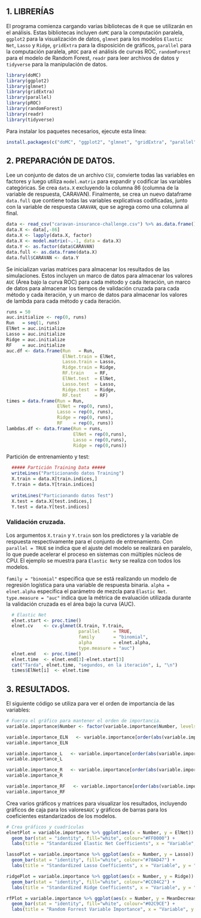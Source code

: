 ## 1. LIBRERÍAS

El programa comienza cargando varias bibliotecas de `R` que se utilizarán en el análisis. Estas bibliotecas incluyen `doMC` para la computación paralela, `ggplot2` para la visualización de datos, `glmnet` para los modelos `Elastic Net`, `Lasso` y `Ridge`, `gridExtra` para la disposición de gráficos, `parallel` para la computación paralela, `pROC` para el análisis de curvas ROC, `randomForest` para el modelo de Random Forest, `readr` para leer archivos de datos y `tidyverse` para la manipulación de datos.

```R
library(doMC)
library(ggplot2)
library(glmnet)
library(gridExtra)
library(parallel)
library(pROC)
library(randomForest)
library(readr)
library(tidyverse)
```

Para instalar los paquetes necesarios, ejecute esta línea: 
```R
install.packages(c("doMC", "ggplot2", "glmnet", "gridExtra", "parallel", "pROC", "randomForest", "readr", "tidyverse"))
```

## 2. PREPARACIÓN DE DATOS. 

Lee un conjunto de datos de un archivo `CSV`, convierte todas las variables en factores y luego utiliza `model.matrix` para expandir y codificar las variables categóricas. Se crea `data.X` excluyendo la columna 86 (columna de la variable de respuesta, CARAVAN).
Finalmente, se crea un nuevo dataframe `data.full` que contiene todas las variables explicativas codificadas, junto con la variable de respuesta `CARAVAN`, que se agrega como una columna al final.
```R
data <- read_csv("caravan-insurance-challenge.csv") %>% as.data.frame()
data.X <- data[,-86] 
data.X <- lapply(data.X, factor)
data.X <- model.matrix(~.-1, data = data.X) 
data.Y <- as.factor(data$CARAVAN)
data.full <- as.data.frame(data.X)
data.full$CARAVAN <- data.Y
```

Se inicializan varias matrices para almacenar los resultados de las simulaciones. Estos incluyen un marco de datos para almacenar los valores `AUC` (Área bajo la curva ROC) para cada método y cada iteración, un marco de datos para almacenar los tiempos de validación cruzada para cada método y cada iteración, y un marco de datos para almacenar los valores de lambda para cada método y cada iteración.

```R
runs = 50  
auc.initialize <- rep(0, runs)
Run   = seq(1, runs)
ElNet = auc.initialize
Lasso = auc.initialize
Ridge = auc.initialize
RF    = auc.initialize
auc.df <- data.frame(Run   = Run,
                     ElNet.train = ElNet,
                     Lasso.train = Lasso,
                     Ridge.train = Ridge,
                     RF.train    = RF,
                     ElNet.test  = ElNet,
                     Lasso.test  = Lasso,
                     Ridge.test  = Ridge,
                     RF.test     = RF)
times = data.frame(Run = Run, 
                   ElNet = rep(0, runs), 
                   Lasso = rep(0, runs), 
                   Ridge = rep(0, runs),
                   RF    = rep(0, runs))
lambdas.df <- data.frame(Run = runs, 
                         ElNet = rep(0,runs),
                         Lasso = rep(0,runs),
                         Ridge = rep(0,runs))
```
Partición de entrenamiento y test: 
```R
  ##### Partición Training Data #####
  writeLines("Particionando datos Training")
  X.train = data.X[train.indices,]
  Y.train = data.Y[train.indices]
  
  writeLines("Particionando datos Test")
  X.test = data.X[test.indices,]
  Y.test = data.Y[test.indices]
```
### Validación cruzada. 

Los argumentos `X.train` y `Y.train` son los predictores y la variable de respuesta respectivamente para el conjunto de entrenamiento. Con `parallel = TRUE` se indica que el ajuste del modelo se realizará en paralelo, lo que puede acelerar el proceso en sistemas con múltiples núcleos de CPU. El ejemplo se muestra para `Elastic Net`y se realiza con todos los modelos.

`family = "binomial"` especifica que se está realizando un modelo de regresión logística para una variable de respuesta binaria. 
`alpha = elnet.alpha` especifica el parámetro de mezcla para `Elastic Net`. 
`type.measure = "auc"` indica que la métrica de evaluación utilizada durante la validación cruzada es el área bajo la curva (AUC).

```R
  # Elastic Net
  elnet.start <- proc.time()
  elnet.cv    <- cv.glmnet(X.train, Y.train,
                           parallel     = TRUE, 
                           family       = "binomial",
                           alpha        = elnet.alpha, 
                           type.measure = "auc")
  elnet.end   <- proc.time()
  elnet.time  <- elnet.end[3]-elnet.start[3]
  cat("Tarda", elnet.time, "segundos, en la iteración", i, "\n")
  times$ElNet[i]  <- elnet.time
```
## 3. RESULTADOS. 

El siguiente código se utiliza para ver el orden de importancia de las variables: 

```R
# Fuerza el gráfico para mantener el orden de importancia. 
variable.importance$Number <- factor(variable.importance$Number, levels=variable.importance$Number) 

variable.importance_ELN   <- variable.importance[order(abs(variable.importance$ElNet), decreasing = TRUE),]
variable.importance_ELN

variable.importance_L   <- variable.importance[order(abs(variable.importance$Lasso), decreasing = TRUE),]
variable.importance_L

variable.importance_R   <- variable.importance[order(abs(variable.importance$Ridge), decreasing = TRUE),]
variable.importance_R

variable.importance_RF   <- variable.importance[order(abs(variable.importance$MeanDecreaseGini), decreasing = TRUE),]
variable.importance_RF
```

Crea varios gráficos y matrices para visualizar los resultados, incluyendo gráficos de caja para los valores`AUC` y gráficos de barras para los coeficientes estandarizados de los modelos.

```R
# Crea gráficos y cuadrículas
elnetPlot = variable.importance %>% ggplot(aes(x = Number, y = ElNet)) +
  geom_bar(stat = "identity", fill="white", colour="#FF0000") +
  labs(title = "Standardized Elastic Net Coefficients", x = "Variable", y = "Coefficient") + theme(axis.title.x=element_blank(), axis.text.x=element_blank(),axis.ticks.x=element_blank())

lassoPlot = variable.importance %>% ggplot(aes(x = Number, y = Lasso))  +
  geom_bar(stat = "identity", fill="white", colour="#70AD47") +
  labs(title = "Standardized Lasso Coefficients", x = "Variable", y = "Coefficient") + theme(axis.title.x=element_blank(), axis.text.x=element_blank(),axis.ticks.x=element_blank())

ridgePlot = variable.importance %>% ggplot(aes(x = Number, y = Ridge)) +
  geom_bar(stat = "identity", fill="white", colour="#CC04C2") +
  labs(title = "Standardized Ridge Coefficients", x = "Variable", y = "Coefficient") + theme(axis.title.x=element_blank(), axis.text.x=element_blank(),axis.ticks.x=element_blank())

rfPlot = variable.importance %>% ggplot(aes(x = Number, y = MeanDecreaseGini)) +
  geom_bar(stat = "identity", fill="white", colour="#02C9CE") +
  labs(title = "Random Forrest Variable Importance", x = "Variable", y = "Importance") + theme(axis.title.x=element_blank(), axis.text.x=element_blank(),axis.ticks.x=element_blank() )
```
